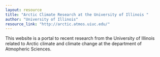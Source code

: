 ```yaml
---
layout: resource
title: "Arctic Climate Research at the University of Illinois "
author: "University of Illinois"
resource_link: "http://arctic.atmos.uiuc.edu/"
---
```


This website is a portal to recent research from the University of Illinois related to Arctic climate and climate change at the department of Atmopheric Sciences.
